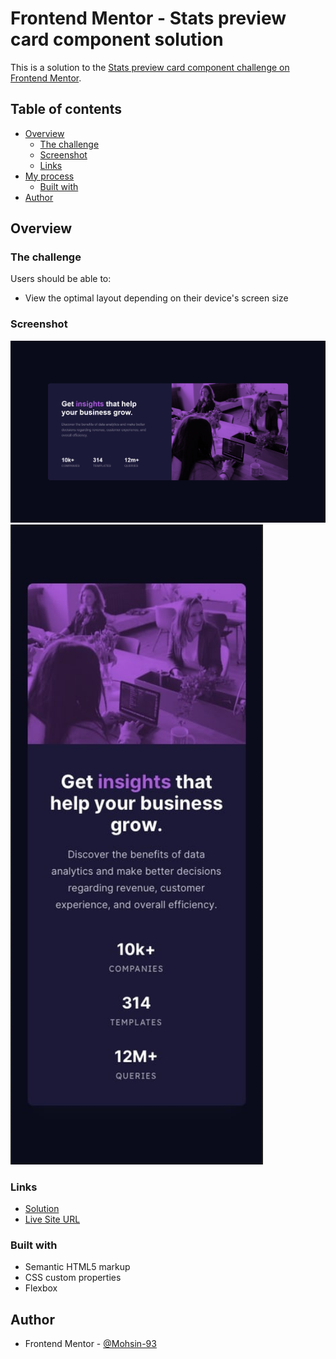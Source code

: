 # Frontend Mentor - Stats preview card component solution

This is a solution to the [Stats preview card component challenge on Frontend Mentor](https://www.frontendmentor.io/challenges/stats-preview-card-component-8JqbgoU62). 

## Table of contents

- [Overview](#overview)
  - [The challenge](#the-challenge)
  - [Screenshot](#screenshot)
  - [Links](#links)
- [My process](#my-process)
  - [Built with](#built-with)
- [Author](#author)


## Overview

### The challenge

Users should be able to:

- View the optimal layout depending on their device's screen size

### Screenshot

![](/Screenshots/Desktop%20view.png)
![](/Screenshots/Mobile%20view.png)


### Links

- [Solution](https://github.com/Mohsin-93/Stat-Preview-Card-Component-)
- [Live Site URL](https://your-live-site-url.com)


### Built with

- Semantic HTML5 markup
- CSS custom properties
- Flexbox



## Author

- Frontend Mentor - [@Mohsin-93](https://www.frontendmentor.io/profile/Mohsin-93)



